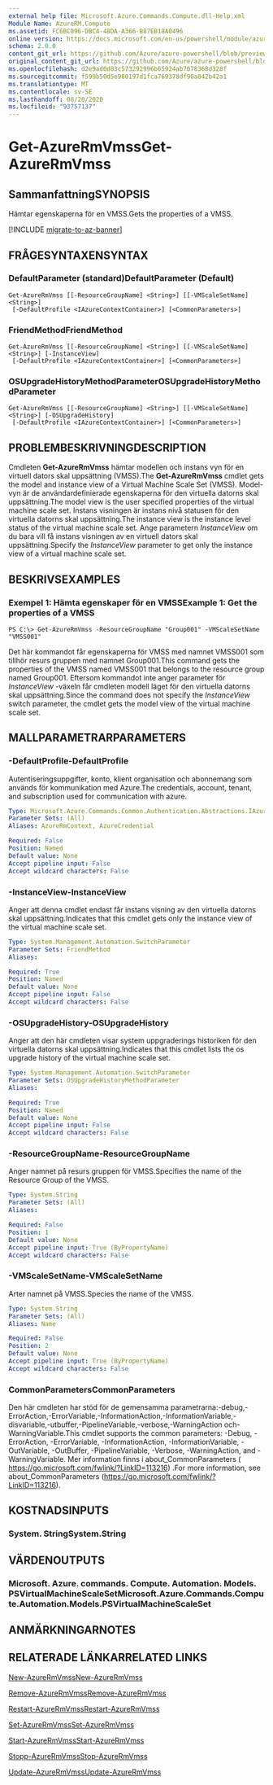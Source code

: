 ```yaml
---
external help file: Microsoft.Azure.Commands.Compute.dll-Help.xml
Module Name: AzureRM.Compute
ms.assetid: FC6BC096-DBC4-48DA-A366-B87EB18A0496
online version: https://docs.microsoft.com/en-us/powershell/module/azurerm.compute/get-azurermvmss
schema: 2.0.0
content_git_url: https://github.com/Azure/azure-powershell/blob/preview/src/ResourceManager/Compute/Commands.Compute/help/Get-AzureRmVmss.md
original_content_git_url: https://github.com/Azure/azure-powershell/blob/preview/src/ResourceManager/Compute/Commands.Compute/help/Get-AzureRmVmss.md
ms.openlocfilehash: d2e9ad0d83c573292996b65924ab7078368d328f
ms.sourcegitcommit: f599b50d5e980197d1fca769378df90a842b42a1
ms.translationtype: MT
ms.contentlocale: sv-SE
ms.lasthandoff: 08/20/2020
ms.locfileid: "93757137"
---
```

# <span data-ttu-id="fe94e-101">Get-AzureRmVmss</span><span class="sxs-lookup"><span data-stu-id="fe94e-101">Get-AzureRmVmss</span></span>

## <span data-ttu-id="fe94e-102">Sammanfattning</span><span class="sxs-lookup"><span data-stu-id="fe94e-102">SYNOPSIS</span></span>
<span data-ttu-id="fe94e-103">Hämtar egenskaperna för en VMSS.</span><span class="sxs-lookup"><span data-stu-id="fe94e-103">Gets the properties of a VMSS.</span></span>

[!INCLUDE [migrate-to-az-banner](../../includes/migrate-to-az-banner.md)]

## <span data-ttu-id="fe94e-104">FRÅGESYNTAXEN</span><span class="sxs-lookup"><span data-stu-id="fe94e-104">SYNTAX</span></span>

### <span data-ttu-id="fe94e-105">DefaultParameter (standard)</span><span class="sxs-lookup"><span data-stu-id="fe94e-105">DefaultParameter (Default)</span></span>
```
Get-AzureRmVmss [[-ResourceGroupName] <String>] [[-VMScaleSetName] <String>]
 [-DefaultProfile <IAzureContextContainer>] [<CommonParameters>]
```

### <span data-ttu-id="fe94e-106">FriendMethod</span><span class="sxs-lookup"><span data-stu-id="fe94e-106">FriendMethod</span></span>
```
Get-AzureRmVmss [[-ResourceGroupName] <String>] [[-VMScaleSetName] <String>] [-InstanceView]
 [-DefaultProfile <IAzureContextContainer>] [<CommonParameters>]
```

### <span data-ttu-id="fe94e-107">OSUpgradeHistoryMethodParameter</span><span class="sxs-lookup"><span data-stu-id="fe94e-107">OSUpgradeHistoryMethodParameter</span></span>
```
Get-AzureRmVmss [[-ResourceGroupName] <String>] [[-VMScaleSetName] <String>] [-OSUpgradeHistory]
 [-DefaultProfile <IAzureContextContainer>] [<CommonParameters>]
```

## <span data-ttu-id="fe94e-108">PROBLEMBESKRIVNING</span><span class="sxs-lookup"><span data-stu-id="fe94e-108">DESCRIPTION</span></span>
<span data-ttu-id="fe94e-109">Cmdleten **Get-AzureRmVmss** hämtar modellen och instans vyn för en virtuell dators skal uppsättning (VMSS).</span><span class="sxs-lookup"><span data-stu-id="fe94e-109">The **Get-AzureRmVmss** cmdlet gets the model and instance view of a Virtual Machine Scale Set (VMSS).</span></span>
<span data-ttu-id="fe94e-110">Model-vyn är de användardefinierade egenskaperna för den virtuella datorns skal uppsättning.</span><span class="sxs-lookup"><span data-stu-id="fe94e-110">The model view is the user specified properties of the virtual machine scale set.</span></span>
<span data-ttu-id="fe94e-111">Instans visningen är instans nivå statusen för den virtuella datorns skal uppsättning.</span><span class="sxs-lookup"><span data-stu-id="fe94e-111">The instance view is the instance level status of the virtual machine scale set.</span></span>
<span data-ttu-id="fe94e-112">Ange parametern *InstanceView* om du bara vill få instans visningen av en virtuell dators skal uppsättning.</span><span class="sxs-lookup"><span data-stu-id="fe94e-112">Specify the *InstanceView* parameter to get only the instance view of a virtual machine scale set.</span></span>

## <span data-ttu-id="fe94e-113">BESKRIVS</span><span class="sxs-lookup"><span data-stu-id="fe94e-113">EXAMPLES</span></span>

### <span data-ttu-id="fe94e-114">Exempel 1: Hämta egenskaper för en VMSS</span><span class="sxs-lookup"><span data-stu-id="fe94e-114">Example 1: Get the properties of a VMSS</span></span>
```
PS C:\> Get-AzureRmVmss -ResourceGroupName "Group001" -VMScaleSetName "VMSS001"
```

<span data-ttu-id="fe94e-115">Det här kommandot får egenskaperna för VMSS med namnet VMSS001 som tillhör resurs gruppen med namnet Group001.</span><span class="sxs-lookup"><span data-stu-id="fe94e-115">This command gets the properties of the VMSS named VMSS001 that belongs to the resource group named Group001.</span></span>
<span data-ttu-id="fe94e-116">Eftersom kommandot inte anger parameter för *InstanceView* -växeln får cmdleten modell läget för den virtuella datorns skal uppsättning.</span><span class="sxs-lookup"><span data-stu-id="fe94e-116">Since the command does not specify the *InstanceView* switch parameter, the cmdlet gets the model view of the virtual machine scale set.</span></span>

## <span data-ttu-id="fe94e-117">MALLPARAMETRAR</span><span class="sxs-lookup"><span data-stu-id="fe94e-117">PARAMETERS</span></span>

### <span data-ttu-id="fe94e-118">-DefaultProfile</span><span class="sxs-lookup"><span data-stu-id="fe94e-118">-DefaultProfile</span></span>
<span data-ttu-id="fe94e-119">Autentiseringsuppgifter, konto, klient organisation och abonnemang som används för kommunikation med Azure.</span><span class="sxs-lookup"><span data-stu-id="fe94e-119">The credentials, account, tenant, and subscription used for communication with azure.</span></span>

```yaml
Type: Microsoft.Azure.Commands.Common.Authentication.Abstractions.IAzureContextContainer
Parameter Sets: (All)
Aliases: AzureRmContext, AzureCredential

Required: False
Position: Named
Default value: None
Accept pipeline input: False
Accept wildcard characters: False
```

### <span data-ttu-id="fe94e-120">-InstanceView</span><span class="sxs-lookup"><span data-stu-id="fe94e-120">-InstanceView</span></span>
<span data-ttu-id="fe94e-121">Anger att denna cmdlet endast får instans visning av den virtuella datorns skal uppsättning.</span><span class="sxs-lookup"><span data-stu-id="fe94e-121">Indicates that this cmdlet gets only the instance view of the virtual machine scale set.</span></span>

```yaml
Type: System.Management.Automation.SwitchParameter
Parameter Sets: FriendMethod
Aliases:

Required: True
Position: Named
Default value: None
Accept pipeline input: False
Accept wildcard characters: False
```

### <span data-ttu-id="fe94e-122">-OSUpgradeHistory</span><span class="sxs-lookup"><span data-stu-id="fe94e-122">-OSUpgradeHistory</span></span>
<span data-ttu-id="fe94e-123">Anger att den här cmdleten visar system uppgraderings historiken för den virtuella datorns skal uppsättning.</span><span class="sxs-lookup"><span data-stu-id="fe94e-123">Indicates that this cmdlet lists the os upgrade history of the virtual machine scale set.</span></span>

```yaml
Type: System.Management.Automation.SwitchParameter
Parameter Sets: OSUpgradeHistoryMethodParameter
Aliases:

Required: True
Position: Named
Default value: None
Accept pipeline input: False
Accept wildcard characters: False
```

### <span data-ttu-id="fe94e-124">-ResourceGroupName</span><span class="sxs-lookup"><span data-stu-id="fe94e-124">-ResourceGroupName</span></span>
<span data-ttu-id="fe94e-125">Anger namnet på resurs gruppen för VMSS.</span><span class="sxs-lookup"><span data-stu-id="fe94e-125">Specifies the name of the Resource Group of the VMSS.</span></span>

```yaml
Type: System.String
Parameter Sets: (All)
Aliases:

Required: False
Position: 1
Default value: None
Accept pipeline input: True (ByPropertyName)
Accept wildcard characters: False
```

### <span data-ttu-id="fe94e-126">-VMScaleSetName</span><span class="sxs-lookup"><span data-stu-id="fe94e-126">-VMScaleSetName</span></span>
<span data-ttu-id="fe94e-127">Arter namnet på VMSS.</span><span class="sxs-lookup"><span data-stu-id="fe94e-127">Species the name of the VMSS.</span></span>

```yaml
Type: System.String
Parameter Sets: (All)
Aliases: Name

Required: False
Position: 2
Default value: None
Accept pipeline input: True (ByPropertyName)
Accept wildcard characters: False
```

### <span data-ttu-id="fe94e-128">CommonParameters</span><span class="sxs-lookup"><span data-stu-id="fe94e-128">CommonParameters</span></span>
<span data-ttu-id="fe94e-129">Den här cmdleten har stöd för de gemensamma parametrarna:-debug,-ErrorAction,-ErrorVariable,-InformationAction,-InformationVariable,-disvariable,-utbuffer,-PipelineVariable,-verbose,-WarningAction och-WarningVariable.</span><span class="sxs-lookup"><span data-stu-id="fe94e-129">This cmdlet supports the common parameters: -Debug, -ErrorAction, -ErrorVariable, -InformationAction, -InformationVariable, -OutVariable, -OutBuffer, -PipelineVariable, -Verbose, -WarningAction, and -WarningVariable.</span></span> <span data-ttu-id="fe94e-130">Mer information finns i about_CommonParameters ( https://go.microsoft.com/fwlink/?LinkID=113216) .</span><span class="sxs-lookup"><span data-stu-id="fe94e-130">For more information, see about_CommonParameters (https://go.microsoft.com/fwlink/?LinkID=113216).</span></span>

## <span data-ttu-id="fe94e-131">KOSTNADS</span><span class="sxs-lookup"><span data-stu-id="fe94e-131">INPUTS</span></span>

### <span data-ttu-id="fe94e-132">System. String</span><span class="sxs-lookup"><span data-stu-id="fe94e-132">System.String</span></span>

## <span data-ttu-id="fe94e-133">VÄRDEN</span><span class="sxs-lookup"><span data-stu-id="fe94e-133">OUTPUTS</span></span>

### <span data-ttu-id="fe94e-134">Microsoft. Azure. commands. Compute. Automation. Models. PSVirtualMachineScaleSet</span><span class="sxs-lookup"><span data-stu-id="fe94e-134">Microsoft.Azure.Commands.Compute.Automation.Models.PSVirtualMachineScaleSet</span></span>

## <span data-ttu-id="fe94e-135">ANMÄRKNINGAR</span><span class="sxs-lookup"><span data-stu-id="fe94e-135">NOTES</span></span>

## <span data-ttu-id="fe94e-136">RELATERADE LÄNKAR</span><span class="sxs-lookup"><span data-stu-id="fe94e-136">RELATED LINKS</span></span>

[<span data-ttu-id="fe94e-137">New-AzureRmVmss</span><span class="sxs-lookup"><span data-stu-id="fe94e-137">New-AzureRmVmss</span></span>](./New-AzureRmVmss.md)

[<span data-ttu-id="fe94e-138">Remove-AzureRmVmss</span><span class="sxs-lookup"><span data-stu-id="fe94e-138">Remove-AzureRmVmss</span></span>](./Remove-AzureRmVmss.md)

[<span data-ttu-id="fe94e-139">Restart-AzureRmVmss</span><span class="sxs-lookup"><span data-stu-id="fe94e-139">Restart-AzureRmVmss</span></span>](./Restart-AzureRmVmss.md)

[<span data-ttu-id="fe94e-140">Set-AzureRmVmss</span><span class="sxs-lookup"><span data-stu-id="fe94e-140">Set-AzureRmVmss</span></span>](./Set-AzureRmVmss.md)

[<span data-ttu-id="fe94e-141">Start-AzureRmVmss</span><span class="sxs-lookup"><span data-stu-id="fe94e-141">Start-AzureRmVmss</span></span>](./Start-AzureRmVmss.md)

[<span data-ttu-id="fe94e-142">Stopp-AzureRmVmss</span><span class="sxs-lookup"><span data-stu-id="fe94e-142">Stop-AzureRmVmss</span></span>](./Stop-AzureRmVmss.md)

[<span data-ttu-id="fe94e-143">Update-AzureRmVmss</span><span class="sxs-lookup"><span data-stu-id="fe94e-143">Update-AzureRmVmss</span></span>](./Update-AzureRmVmss.md)


